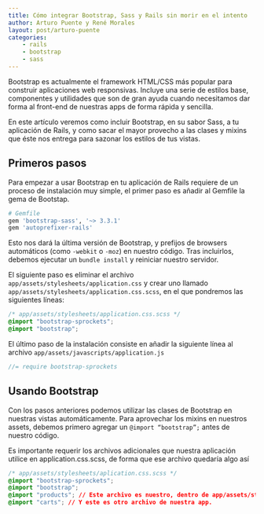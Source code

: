 ```yaml
---
title: Cómo integrar Bootstrap, Sass y Rails sin morir en el intento
author: Arturo Puente y René Morales
layout: post/arturo-puente
categories:
    - rails
    - bootstrap
    - sass
---
```


Bootstrap es actualmente el framework HTML/CSS más popular para construir aplicaciones web responsivas. Incluye una serie de estilos base, componentes y utilidades que son de gran ayuda cuando necesitamos dar forma al front-end de nuestras apps de forma rápida y sencilla.

En este artículo veremos como incluir Bootstrap, en su sabor Sass, a tu aplicación de Rails, y como sacar el mayor provecho a las clases y mixins que éste nos entrega para sazonar los estilos de tus vistas.

## Primeros pasos

Para empezar a usar Bootstrap en tu aplicación de Rails requiere de un proceso de instalación muy simple, el primer paso es añadir al Gemfile la gema de Bootstap.

```ruby
# Gemfile
gem 'bootstrap-sass', '~> 3.3.1'
gem 'autoprefixer-rails'
```

Esto nos dará la última versión de Bootstrap, y prefijos de browsers automáticos (como `-webkit` o `-moz`) en nuestro código. Tras incluirlos, debemos ejecutar un `bundle install` y reiniciar nuestro servidor.

El siguiente paso es eliminar el archivo `app/assets/stylesheets/application.css` y crear uno llamado `app/assets/stylesheets/application.css.scss`, en el que pondremos las siguientes líneas:


```css
/* app/assets/stylesheets/application.css.scss */
@import "bootstrap-sprockets";
@import "bootstrap";
```

El último paso de la instalación consiste en añadir la siguiente línea al archivo `app/assets/javascripts/application.js`

```javascript
//= require bootstrap-sprockets
```
## Usando Bootstrap

Con los pasos anteriores podemos utilizar las clases de Bootstrap en nuestras vistas automáticamente. Para aprovechar los mixins en nuestros assets, debemos primero agregar un `@import “bootstrap”;` antes de nuestro código.

Es importante requerir los archivos adicionales que nuestra aplicación utilice en application.css.scss, de forma que ese archivo quedaría algo así

```css
/* app/assets/stylesheets/aplication.css.scss */
@import "bootstrap-sprockets";
@import "bootstrap";
@import "products"; // Este archivo es nuestro, dentro de app/assets/stylesheets
@import "carts"; // Y este es otro archivo de nuestra app.
```
